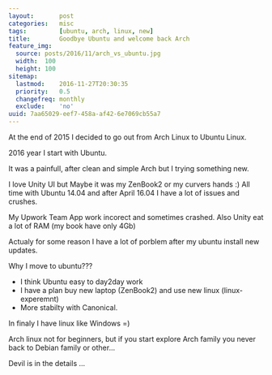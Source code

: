 ```yaml
---
layout:       post
categories:   misc
tags:         [ubuntu, arch, linux, new]
title:        Goodbye Ubuntu and welcome back Arch
feature_img:
  source: posts/2016/11/arch_vs_ubuntu.jpg
  width:  100
  height: 100
sitemap:
  lastmod:    2016-11-27T20:30:35
  priority:   0.5
  changefreq: monthly
  exclude:    'no'
uuid: 7aa65029-eef7-458a-af42-6e7069cb55a7
---
```


At the end of 2015 I decided to go out from Arch Linux to Ubuntu Linux.

2016 year I start with Ubuntu.

It was a painfull, after clean and simple Arch but I trying something new.

I love Unity UI but Maybe it was my ZenBook2 or my curvers hands :) All time with Ubuntu 14.04 and after April 16.04 I have a lot of issues and crushes.

My Upwork Team App work incorect and sometimes crashed.
Also Unity eat a lot of RAM (my book have only 4Gb)

Actualy for some reason I have a lot of porblem after my ubuntu install new updates.

Why I move to ubuntu???
- I think Ubuntu easy to day2day work
- I have a plan buy new laptop (ZenBook2) and use new linux (linux-experemnt)
- More stabilty with Canonical.

In finaly I have linux like Windows =)

Arch linux not for beginners, but if you start explore Arch family you never back to Debian family or other...

Devil is in the details ...